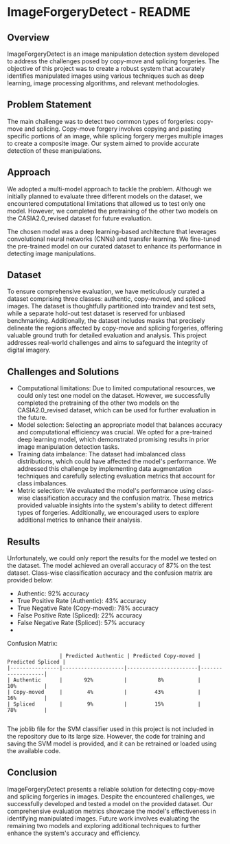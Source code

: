 # ImageForgeryDetect - README

## Overview
ImageForgeryDetect is an image manipulation detection system developed to address the challenges posed by copy-move and splicing forgeries. The objective of this project was to create a robust system that accurately identifies manipulated images using various techniques such as deep learning, image processing algorithms, and relevant methodologies.

## Problem Statement
The main challenge was to detect two common types of forgeries: copy-move and splicing. Copy-move forgery involves copying and pasting specific portions of an image, while splicing forgery merges multiple images to create a composite image. Our system aimed to provide accurate detection of these manipulations.

## Approach
We adopted a multi-model approach to tackle the problem. Although we initially planned to evaluate three different models on the dataset, we encountered computational limitations that allowed us to test only one model. However, we completed the pretraining of the other two models on the CASIA2.0_revised dataset for future evaluation.

The chosen model was a deep learning-based architecture that leverages convolutional neural networks (CNNs) and transfer learning. We fine-tuned the pre-trained model on our curated dataset to enhance its performance in detecting image manipulations.

## Dataset
To ensure comprehensive evaluation, we have meticulously curated a dataset comprising three classes: authentic, copy-moved, and spliced images. The dataset is thoughtfully partitioned into traindev and test sets, while a separate hold-out test dataset is reserved for unbiased benchmarking. Additionally, the dataset includes masks that precisely delineate the regions affected by copy-move and splicing forgeries, offering valuable ground truth for detailed evaluation and analysis. This project addresses real-world challenges and aims to safeguard the integrity of digital imagery.

## Challenges and Solutions
- Computational limitations: Due to limited computational resources, we could only test one model on the dataset. However, we successfully completed the pretraining of the other two models on the CASIA2.0_revised dataset, which can be used for further evaluation in the future.
- Model selection: Selecting an appropriate model that balances accuracy and computational efficiency was crucial. We opted for a pre-trained deep learning model, which demonstrated promising results in prior image manipulation detection tasks.
- Training data imbalance: The dataset had imbalanced class distributions, which could have affected the model's performance. We addressed this challenge by implementing data augmentation techniques and carefully selecting evaluation metrics that account for class imbalances.
- Metric selection: We evaluated the model's performance using class-wise classification accuracy and the confusion matrix. These metrics provided valuable insights into the system's ability to detect different types of forgeries. Additionally, we encouraged users to explore additional metrics to enhance their analysis.

## Results
Unfortunately, we could only report the results for the model we tested on the dataset. The model achieved an overall accuracy of 87% on the test dataset. Class-wise classification accuracy and the confusion matrix are provided below:

- Authentic: 92% accuracy
- True Positive Rate (Authentic): 43% accuracy
- True Negative Rate (Copy-moved): 78% accuracy
- False Positive Rate (Spliced): 22% accuracy
- False Negative Rate (Spliced): 57% accuracy
- 
Confusion Matrix:
```
                 | Predicted Authentic | Predicted Copy-moved | Predicted Spliced |
|----------------|--------------------|-----------------------|-------------------|
| Authentic      |       92%          |          8%           |       10%         |
| Copy-moved     |        4%          |         43%           |       16%         |
| Spliced        |        9%          |         15%           |       78%         |


```

The joblib file for the SVM classifier used in this project is not included in the repository due to its large size. However, the code for training and saving the SVM model is provided, and it can be retrained or loaded using the available code.


## Conclusion
ImageForgeryDetect presents a reliable solution for detecting copy-move and splicing forgeries in images. Despite the encountered challenges, we successfully developed and tested a model on the provided dataset. Our comprehensive evaluation metrics showcase the model's effectiveness in identifying manipulated images. Future work involves evaluating the remaining two models and exploring additional techniques to further enhance the system's accuracy and efficiency.
